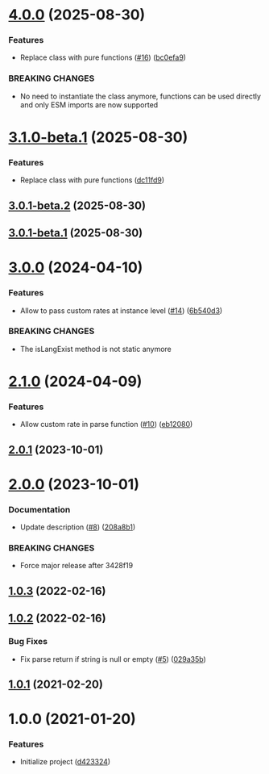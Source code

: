 # [4.0.0](https://github.com/untemps/read-per-minute/compare/v3.0.0...v4.0.0) (2025-08-30)


### Features

* Replace class with pure functions ([#16](https://github.com/untemps/read-per-minute/issues/16)) ([bc0efa9](https://github.com/untemps/read-per-minute/commit/bc0efa9b32eb4c7c523da071e41dcd471b6f6bb9))


### BREAKING CHANGES

* No need to instantiate the class anymore, functions can be used directly and only ESM imports are now supported

# [3.1.0-beta.1](https://github.com/untemps/read-per-minute/compare/v3.0.1-beta.2...v3.1.0-beta.1) (2025-08-30)


### Features

* Replace class with pure functions ([dc11fd9](https://github.com/untemps/read-per-minute/commit/dc11fd97850b2d4dc817d8ec33496cdf9c5c7144))

## [3.0.1-beta.2](https://github.com/untemps/read-per-minute/compare/v3.0.1-beta.1...v3.0.1-beta.2) (2025-08-30)

## [3.0.1-beta.1](https://github.com/untemps/read-per-minute/compare/v3.0.0...v3.0.1-beta.1) (2025-08-30)

# [3.0.0](https://github.com/untemps/read-per-minute/compare/v2.1.0...v3.0.0) (2024-04-10)


### Features

* Allow to pass custom rates at instance level ([#14](https://github.com/untemps/read-per-minute/issues/14)) ([6b540d3](https://github.com/untemps/read-per-minute/commit/6b540d3594aa9aba332c297a641a3e5788581657))


### BREAKING CHANGES

* The isLangExist method is not static anymore

# [2.1.0](https://github.com/untemps/read-per-minute/compare/v2.0.1...v2.1.0) (2024-04-09)


### Features

* Allow custom rate in parse function ([#10](https://github.com/untemps/read-per-minute/issues/10)) ([eb12080](https://github.com/untemps/read-per-minute/commit/eb12080eed16eb1a8f6a2385d76b982e39cebb92))

## [2.0.1](https://github.com/untemps/read-per-minute/compare/v2.0.0...v2.0.1) (2023-10-01)

# [2.0.0](https://github.com/untemps/read-per-minute/compare/v1.0.3...v2.0.0) (2023-10-01)


### Documentation

* Update description ([#8](https://github.com/untemps/read-per-minute/issues/8)) ([208a8b1](https://github.com/untemps/read-per-minute/commit/208a8b1d0517e333d73140cfed99b21c3869fb8d))


### BREAKING CHANGES

* Force major release after 3428f19

## [1.0.3](https://github.com/untemps/read-per-minute/compare/v1.0.2...v1.0.3) (2022-02-16)

## [1.0.2](https://github.com/untemps/read-per-minute/compare/v1.0.1...v1.0.2) (2022-02-16)

### Bug Fixes

-   Fix parse return if string is null or empty ([#5](https://github.com/untemps/read-per-minute/issues/5)) ([029a35b](https://github.com/untemps/read-per-minute/commit/029a35b0201f313dd1f4a8b5e55c62678768a9ee))

## [1.0.1](https://github.com/untemps/read-per-minute/compare/v1.0.0...v1.0.1) (2021-02-20)

# 1.0.0 (2021-01-20)

### Features

-   Initialize project ([d423324](https://github.com/untemps/read-per-minute/commit/d42332419d5b09b3f4ba94b0d4d7e614ec410d45))
